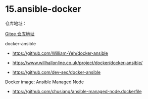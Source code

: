 # 15.ansible-docker

仓库地址：

[Gitee 仓库地址](https://gitee.com/k8s-devops/ansible-docker.git)

docker-ansible

- https://github.com/William-Yeh/docker-ansible

- https://www.willhallonline.co.uk/project/docker/docker-ansible/

- https://github.com/dev-sec/docker-ansible

Docker image: Ansible Managed Node

- https://github.com/chusiang/ansible-managed-node.dockerfile
